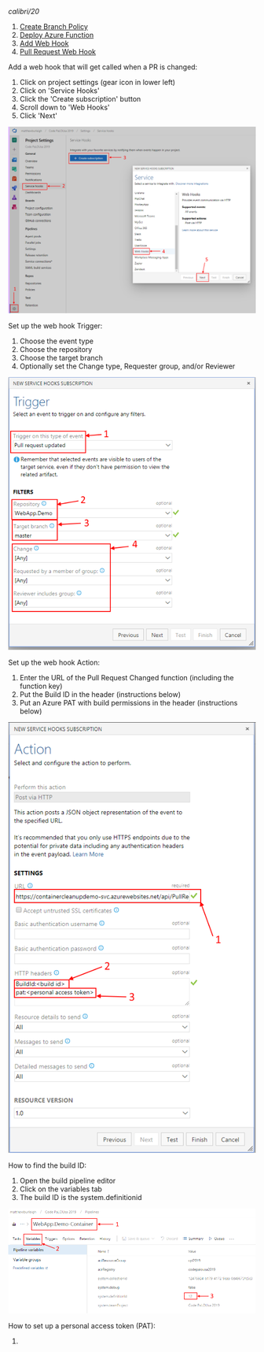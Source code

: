 _calibri/20_ 

1. [Create Branch Policy](/Create-Branch-Policy)
1. [Deploy Azure Function](/Deploy-Azure-Function)
1. [Add Web Hook](/Add-Web-Hook)
1. [Pull Request Web Hook](/Pull-Request-Web-Hook)

Add a web hook that will get called when a PR is changed:

1. Click on project settings (gear icon in lower left)
2. Click on 'Service Hooks'
3. Click the 'Create subscription' button
4. Scroll down to 'Web Hooks'
5. Click 'Next'

![image.png](/.attachments/image-6593a95b-d2c4-4f36-a5c0-1a152b826077.png)

Set up the web hook Trigger:

1. Choose the event type
1. Choose the repository
1. Choose the target branch
1. Optionally set the Change type, Requester group, and/or Reviewer

![image.png](/.attachments/image-7c30fc88-b017-415f-b88e-893d9a76a555.png)

Set up the web hook Action:

1. Enter the URL of the Pull Request Changed function (including the function key)
1. Put the Build ID in the header (instructions below)
1. Put an Azure PAT with build permissions in the header (instructions below)

![image.png](/.attachments/image-8fc5ae08-944b-49b6-8ac6-25a8db9cf93e.png)

How to find the build ID:

1. Open the build pipeline editor
1. Click on the variables tab
1. The build ID is the system.definitionid

![image.png](/.attachments/image-134eec83-1162-4c0b-86be-08fd3758450a.png)

How to set up a personal access token (PAT):

1. 